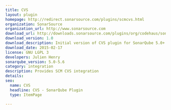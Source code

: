 ```yaml
---
title: CVS
layout: plugin
homepage: http://redirect.sonarsource.com/plugins/scmcvs.html
organization: SonarSource
organization_url: http://www.sonarsource.com
download_url: http://downloads.sonarsource.com/plugins/org/codehaus/sonar-plugins/sonar-scm-cvs-plugin/1.0/sonar-scm-cvs-plugin-1.0.jar
download_version: 1.0
download_description: Initial version of CVS plugin for SonarQube 5.0+
download_date: 2015-02-17
license: GNU LGPL 3
developers: Julien Henry
sonarqube_version: 5.0-5.6
category: integration
description: Provides SCM CVS integration
details: 
seo: 
  name: CVS
  headline: CVS - SonarQube Plugin
  type: ItemPage

---
```

